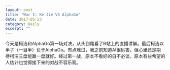 ```yaml
---
layout: post
title: "War I: Ke Jie VS AlphaGo" 
date: 2017-05-23
category: Daily 
excerpt: ""
---
```


今天是柯洁和AlphaGo第一场对决，从头到尾看了B站上的直播讲解。最后柯洁以半子（一目半）负于AlphaGo。有点难过，我之前知道AI很厉害，但心里还是期待柯洁三盘能赢一盘就好。经过第一战，原本不看好的自不必谈，原本有些希望的人估计也觉得接下来的对战不容乐观。